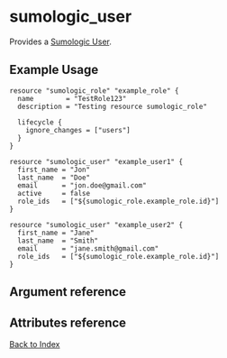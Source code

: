 
# sumologic_user
Provides a [Sumologic User][1].

## Example Usage
```hcl
resource "sumologic_role" "example_role" {
  name        = "TestRole123"
  description = "Testing resource sumologic_role"

  lifecycle {
    ignore_changes = ["users"]
  }
}

resource "sumologic_user" "example_user1" {
  first_name = "Jon"
  last_name  = "Doe"
  email      = "jon.doe@gmail.com"
  active     = false
  role_ids   = ["${sumologic_role.example_role.id}"]
}

resource "sumologic_user" "example_user2" {
  first_name = "Jane"
  last_name  = "Smith"
  email      = "jane.smith@gmail.com"
  role_ids   = ["${sumologic_role.example_role.id}"]
}
```

## Argument reference


## Attributes reference


[Back to Index][0]

[0]: ../README.md
[1]: https://help.sumologic.com/Manage/Users-and-Roles/Manage-Users
